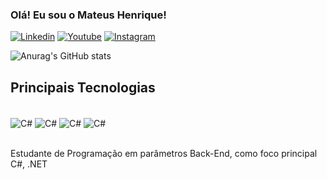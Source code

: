 ### Olá! Eu sou o Mateus Henrique! 

[![Linkedin](https://img.shields.io/badge/LinkedIn-0077B5?style=for-the-badge&logo=linkedin&logoColor=white)](https://www.linkedin.com/in/mateus-henrique-0b9911242/)
[![Youtube](https://img.shields.io/badge/YouTube-FF0000?style=for-the-badge&logo=youtube&logoColor=white
)](https://www.youtube.com/channel/UCYX12DBEbGLBwyALL4DhPIA)
[![Instagram](https://img.shields.io/badge/Instagram-E4405F?style=for-the-badge&logo=instagram&logoColor=white
)](https://www.instagram.com/matteus_h6/)

![Anurag's GitHub stats](https://github-readme-stats.vercel.app/api?username=Code00MH&show_icons=true&theme=onedark)

## Principais Tecnologias

<div style="display: inline_block"><br/>
    <img align="center" alt="C#" src="https://img.shields.io/badge/C%23-239120?style=for-the-badge&logo=c-sharp&logoColor=white" />
    <img align="center" alt="C#" src="https://img.shields.io/badge/.NET-5C2D91?style=for-the-badge&logo=.net&logoColor=white" />
    <img align="center" alt="C#" src="https://img.shields.io/badge/Python-14354C?style=for-the-badge&logo=python&logoColor=white" />
    <img align="center" alt="C#" src="https://img.shields.io/badge/C-00599C?style=for-the-badge&logo=c&logoColor=white" />
</div><br/>

Estudante de Programação em parâmetros Back-End, como foco principal C#, .NET


